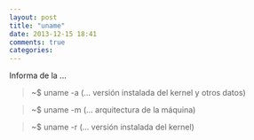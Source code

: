 ```yaml
---
layout: post
title: "uname"
date: 2013-12-15 18:41
comments: true
categories: 
---
```

Informa de la ...

>~$ uname -a (... versión instalada del kernel y otros datos)

>~$ uname -m (... arquitectura de la máquina)

>~$ uname -r (... versión instalada del kernel)

